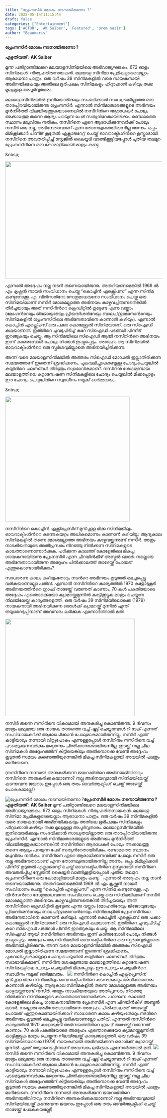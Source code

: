 ```yaml
---
title: "പ്രേംനസീര്‍ മോശം നടനായിരുന്നോ ?"
date: 2022-05-14T11:15:44
draft: false
categories: ["Entertainment"]
tags: ['ACTOR', 'AK Saiber', 'Featured', 'prem nazir']
author: "Beaumaris"
---
```


<strong>പ്രേംനസീര്‍ മോശം നടനായിരുന്നോ ?</strong>

<strong>എഴുതിയത് : AK Saiber</strong>

മൂന്ന് പതിറ്റാണ്ടിലേറെ മലയാളസിനിമയിലെ അഭിവാജ്യഘടകം. 672 ഓളം സിനിമകള്‍. നിത്യഹരിതനായകന്‍. മലയാള സിനിമാ പ്രേമികളുടെയെല്ലാം ആരാധനാ പാത്രം. ഒരു വര്‍ഷം 39 സിനിമകളില്‍ വരെ നായകനായി അഭിനയിക്കുകയും അതിലെ ഭൂരിപക്ഷം സിനിമകളും ഹിറ്റാക്കാന്‍ കഴിയും തക്ക മൂല്യമുള്ള അപൂര്‍വ്വതാരം.

മലയാളസിനിമയില്‍ ഇനിയൊരിക്കലും സംഭവിക്കാന്‍ സാധ്യതയില്ലാത്ത ഒരു താരപ്പിറവിയായിരുന്നു പ്രേംനസീര്‍. എന്നാല്‍ സിനിമാതാരങ്ങളുടെ അഭിനയം മുന്‍നിര്‍ത്തി വിലയിരുത്തുകയാണെങ്കില്‍ നസീറിന്‍റെ ആരാധകര്‍ പോലും അക്കാലത്തു തന്നെ ആദ്യം പറയുന്ന പേര്‌ സത്യന്‍റേതായിരിക്കും. രണ്ടാമത്തെ സ്ഥാനം മധുവിനും നല്‍കും. നസീറിനെ ഏറെ ആരാധിക്കുന്നവര്‍ക്ക് പോലും നസീര്‍ ഒരു നല്ല അഭിനേതാവാണ്‌ എന്ന തോന്നലുണ്ടായിരുന്നില്ല അന്നും. ഒപ്പം മിമിക്രിക്കാര്‍ പിന്നീട് കൂടുതല്‍ എക്സാജറേറ്റ് ചെയ്ത് ഓവറാക്ടിംഗിന്‍റെ ഉസ്താദായി നസീറിനെ അവതരിപ്പിച്ച് സ്റ്റേജില്‍ കൈയ്യടി വാങ്ങിക്കൂട്ടിയപ്പോള്‍ പുതിയ തലമുറ പ്രേം‍നസീറിനെ ഒരു കോമാളിയായി മാത്രം കണ്ടു.

&amp;nbsp;

<img class="size-full wp-image-334358 aligncenter" src="https://cdn.boolokam.com/articles/2022/05/ffef23.jpg" alt="" width="593" height="375" />

എന്നാല്‍ അദ്ദേഹം നല്ല നടന്‍ തന്നെയായിരുന്നു. അതറിയണമെങ്കില്‍ 1969 ല്‍ എം കൃഷ്ണന്‍ നായര്‍ സംവിധാനം ചെയ്ത “കൊച്ചിന്‍ എക്സ്പ്രെസ്” എന്ന സിനിമ കണ്ടുനോക്കൂ. എ. വിന്‍സന്‍റോ സേതുമാധവനോ സംവിധാനം ചെയ്ത ഒരു സിനിമയിലാണ്‌ നസീര്‍ മോശമല്ലാത്ത അഭിനയം കാഴ്ചവച്ചിരുന്നതെങ്കില്‍ തീര്‍ച്ചയായും അത് നസീറിന്‍റെ ക്രെഡിറ്റില്‍ കൂട്ടേണ്ട എന്നു വയ്ക്കാം (മോഹന്‍റേയും ജിജോയുടേയും പ്രിയദര്‍ശന്‍റേയും ബാലച്ന്ദ്രമേനോന്‍റേയും സിനിമകളില്‍ പ്രേം‍നസീറിലെ അഭിനേതാവിനെ കാണാന്‍ കഴിയും). എന്നാല്‍ കൊച്ചിന്‍ എക്സ്പ്രെസ് ഒരു പക്കാ കൊമേഴ്സ്യല്‍ സിനിമയാണ്‌. ഒരു സിഐഡി കഥയാണത്. ഇതിന്‍റെ ചുവടുപിടിച്ച് കുറേ സിഐഡി പടങ്ങള്‍ പിന്നീട് ഇറങ്ങുകയും ചെയ്തു. ആ സിനിമയിലെ സിഐഡി ആയി നസീറിന്‍റെ അഭിനയം ഇന്ന് കാണുമ്പോള്‍ പോലും നിങ്ങള്‍ ഇഷ്ടപ്പെടും. അദ്ദേഹം ആ സിനിമയില്‍ ഓവറാക്ടിംഗിന്‍റെ ഒരു സ്പര്‍ശവുമില്ലാതെ അഭിനയിച്ചിരിക്കുന്നു.

അന്ന് വരെ മലയാളസിനിമയില്‍ അത്തരം സിഐഡി മോഡല്‍ ഇല്ലാതിരിക്കുന്ന സമയത്താണ്‌ ഇതെന്ന് ശ്രദ്ധിക്കണം. പുകവലിച്ചുകൊണ്ടുള്ള ചോദ്യംചെയ്യലില്‍ കയ്യിന്‍റെ ചലനങ്ങള്‍ തീര്‍ത്തും സ്വാഭാവികമാണ്‌. നസീറിനു ശേഷമുണ്ടായ മലയാളത്തിലെ കുറ്റാന്വേഷണ സിനിമകളിലെ ചോദ്യം ചെയ്യലില്‍ മിക്കപ്പോഴും ഈ ചോദ്യം ചെയ്യലിന്‍റെ സ്വാധീനം നമുക്ക് ഓര്‍മ്മവരും.

&amp;nbsp;

<img class="size-full wp-image-334359 aligncenter" src="https://cdn.boolokam.com/articles/2022/05/fefee.png" alt="" width="400" height="400" />

നസീറിന്‍റെ കൊച്ചിന്‍ എക്സ്‍പ്രെസിന്‌ മുന്പുള്ള മിക്ക സിനിമയിലും ഓവറാക്ടിംഗിന്‍റെ കടന്നുകയറ്റം അധികമൊന്നും കാണാന്‍ കഴിയില്ല. ആദ്യകാല സിനിമകളില്‍ തന്നെ മോശമല്ലാത്ത അഭിനയം കാഴ്ചവയ്ക്കുന്നുണ്ട് നസീര്‍. അതും നാടകീയതയുടെ അതിപ്രസരം നിറഞ്ഞു നില്‍ക്കുന്ന സിനിമകളുടെ കാലത്താണെന്നോര്‍ക്കുക. പഠിക്കുന്ന കാലത്ത് കോളേജിലെ മികച്ച ഗായകനായിരുന്നു പ്രേംനസീര്‍ എന്ന ചിറയിന്‍കീഴ് അബ്ദുല്‍ ഖാദര്‍. നല്ലൊരു അഭിനേതാവായിരുന്ന അദ്ദേഹം പില്‍ക്കാലത്ത് താഴേയ്ക്ക് പോയത് എന്തുകൊണ്ടായിരിക്കാം?

സാധാരണ കാലം കഴിയുംതോറും നടന്‍റെ അഭിനയം കൂടുതല്‍ മെച്ചപ്പെട്ടു വരികയാണല്ലോ പതിവ്. എന്നാല്‍ നസീറിന്‍റെ കാര്യത്തില്‍ 1970 കളോടുകൂടി അഭിനയത്തിന്‍റെ ഗ്രാഫ് താഴേയ്ക്ക് വരുന്നത് കാണാം. 70 കള്‍ പകുതിയോടെ അദ്ദേഹം എന്തൊക്കെയോ ക്യാമറയ്ക്കുമുന്നില്‍ കാട്ടിക്കൂട്ടുക മാത്രം ചെയ്യുന്ന നിലയിലേയ്ക്ക് കാര്യങ്ങളെത്തി. ഒരു വര്‍ഷം 39 സിനിമയിലൊക്കെ (1979) നായകനായി അഭിനയിക്കുന്ന ഒരാള്‍ക്ക് ക്യാമറയ്ക്ക് മുന്നില്‍ എന്ത് തയ്യാറെടുപ്പിനാണ്‌ അവസരം ലഭിക്കുക എന്നോര്‍ത്താല്‍ മതി.

<img class="size-full wp-image-334360 aligncenter" src="https://cdn.boolokam.com/articles/2022/05/dvdvdv-1.jpg" alt="" width="417" height="312" />

നസീര്‍ തന്നെ നസീറിനെ വികലമായി അനുകരിച്ചു കൊണ്ടിരുന്നു. 9 ദിവസം മാത്രം ലഭ്യമായ ഒരു നായക താരത്തെ വച്ച് ഷൂട്ട് ചെയ്യുമ്പോള്‍ റീ ടേക് എന്നത് സംവിധായകര്‍ക്ക് ആലോചിക്കാന്‍ പോലുമാകുമായിരുന്നില്ല. നസീര്‍ എന്ത് കാട്ടിയാലും നന്നായി വിറ്റുപോകും എന്നുള്ളപ്പോള്‍ നസീറിനും നസീറിനെ വച്ച് പടമെടുക്കുന്നവര്‍ക്കും മറ്റൊന്നും ചിന്തിക്കാനുണ്ടായിരുന്നില്ല. ഇടയ്ക്ക് നല്ല ചില സിനിമകള്‍ അദ്ദേഹത്തിന്‌ കിട്ടിയെങ്കിലും അതിനൊക്കെ വേണ്ടി അദ്ദേഹം കൂടുതല്‍ സമയം കണ്ടെത്തിയുന്നെങ്കില്‍ മികച്ച സിനിമകളായി അവയില്‍ പലതും മാറിയേനെ.

(നസീറിനെ നന്നായി അനുകരിക്കുന്ന ജയറാമിന്‍റെ അഭിനയജീവിതവും നസീറിനെ അനുകരിക്കുകയാണോ? നല്ല അഭിനയവുമായി സിനിമയിലേയ്ക്ക് കടന്നുവന്ന ജയറാം ഇപ്പോള്‍ ഒരു തരം ഓവര്‍ആക്ടിംഗ് ചെയ്ത് താഴേയ്ക്ക് പോകുകയല്ലേ!)


![പ്രേംനസീര്‍ മോശം നടനായിരുന്നോ ?](https://cdn.boolokam.com/articles/2022/05/ffef23.jpg)**പ്രേംനസീര്‍ മോശം നടനായിരുന്നോ ?** **എഴുതിയത് : AK Saiber** മൂന്ന് പതിറ്റാണ്ടിലേറെ മലയാളസിനിമയിലെ അഭിവാജ്യഘടകം. 672 ഓളം സിനിമകള്‍. നിത്യഹരിതനായകന്‍. മലയാള സിനിമാ പ്രേമികളുടെയെല്ലാം ആരാധനാ പാത്രം. ഒരു വര്‍ഷം 39 സിനിമകളില്‍ വരെ നായകനായി അഭിനയിക്കുകയും അതിലെ ഭൂരിപക്ഷം സിനിമകളും ഹിറ്റാക്കാന്‍ കഴിയും തക്ക മൂല്യമുള്ള അപൂര്‍വ്വതാരം. മലയാളസിനിമയില്‍ ഇനിയൊരിക്കലും സംഭവിക്കാന്‍ സാധ്യതയില്ലാത്ത ഒരു താരപ്പിറവിയായിരുന്നു പ്രേംനസീര്‍. എന്നാല്‍ സിനിമാതാരങ്ങളുടെ അഭിനയം മുന്‍നിര്‍ത്തി വിലയിരുത്തുകയാണെങ്കില്‍ നസീറിന്‍റെ ആരാധകര്‍ പോലും അക്കാലത്തു തന്നെ ആദ്യം പറയുന്ന പേര്‌ സത്യന്‍റേതായിരിക്കും. രണ്ടാമത്തെ സ്ഥാനം മധുവിനും നല്‍കും. നസീറിനെ ഏറെ ആരാധിക്കുന്നവര്‍ക്ക് പോലും നസീര്‍ ഒരു നല്ല അഭിനേതാവാണ്‌ എന്ന തോന്നലുണ്ടായിരുന്നില്ല അന്നും. ഒപ്പം മിമിക്രിക്കാര്‍ പിന്നീട് കൂടുതല്‍ എക്സാജറേറ്റ് ചെയ്ത് ഓവറാക്ടിംഗിന്‍റെ ഉസ്താദായി നസീറിനെ അവതരിപ്പിച്ച് സ്റ്റേജില്‍ കൈയ്യടി വാങ്ങിക്കൂട്ടിയപ്പോള്‍ പുതിയ തലമുറ പ്രേം‍നസീറിനെ ഒരു കോമാളിയായി മാത്രം കണ്ടു. &nbsp; എന്നാല്‍ അദ്ദേഹം നല്ല നടന്‍ തന്നെയായിരുന്നു. അതറിയണമെങ്കില്‍ 1969 ല്‍ എം കൃഷ്ണന്‍ നായര്‍ സംവിധാനം ചെയ്ത “കൊച്ചിന്‍ എക്സ്പ്രെസ്” എന്ന സിനിമ കണ്ടുനോക്കൂ. എ. വിന്‍സന്‍റോ സേതുമാധവനോ സംവിധാനം ചെയ്ത ഒരു സിനിമയിലാണ്‌ നസീര്‍ മോശമല്ലാത്ത അഭിനയം കാഴ്ചവച്ചിരുന്നതെങ്കില്‍ തീര്‍ച്ചയായും അത് നസീറിന്‍റെ ക്രെഡിറ്റില്‍ കൂട്ടേണ്ട എന്നു വയ്ക്കാം (മോഹന്‍റേയും ജിജോയുടേയും പ്രിയദര്‍ശന്‍റേയും ബാലച്ന്ദ്രമേനോന്‍റേയും സിനിമകളില്‍ പ്രേം‍നസീറിലെ അഭിനേതാവിനെ കാണാന്‍ കഴിയും). എന്നാല്‍ കൊച്ചിന്‍ എക്സ്പ്രെസ് ഒരു പക്കാ കൊമേഴ്സ്യല്‍ സിനിമയാണ്‌. ഒരു സിഐഡി കഥയാണത്. ഇതിന്‍റെ ചുവടുപിടിച്ച് കുറേ സിഐഡി പടങ്ങള്‍ പിന്നീട് ഇറങ്ങുകയും ചെയ്തു. ആ സിനിമയിലെ സിഐഡി ആയി നസീറിന്‍റെ അഭിനയം ഇന്ന് കാണുമ്പോള്‍ പോലും നിങ്ങള്‍ ഇഷ്ടപ്പെടും. അദ്ദേഹം ആ സിനിമയില്‍ ഓവറാക്ടിംഗിന്‍റെ ഒരു സ്പര്‍ശവുമില്ലാതെ അഭിനയിച്ചിരിക്കുന്നു. അന്ന് വരെ മലയാളസിനിമയില്‍ അത്തരം സിഐഡി മോഡല്‍ ഇല്ലാതിരിക്കുന്ന സമയത്താണ്‌ ഇതെന്ന് ശ്രദ്ധിക്കണം. പുകവലിച്ചുകൊണ്ടുള്ള ചോദ്യംചെയ്യലില്‍ കയ്യിന്‍റെ ചലനങ്ങള്‍ തീര്‍ത്തും സ്വാഭാവികമാണ്‌. നസീറിനു ശേഷമുണ്ടായ മലയാളത്തിലെ കുറ്റാന്വേഷണ സിനിമകളിലെ ചോദ്യം ചെയ്യലില്‍ മിക്കപ്പോഴും ഈ ചോദ്യം ചെയ്യലിന്‍റെ സ്വാധീനം നമുക്ക് ഓര്‍മ്മവരും. &nbsp; ![](https://cdn.boolokam.com/articles/2022/05/fefee.png) നസീറിന്‍റെ കൊച്ചിന്‍ എക്സ്‍പ്രെസിന്‌ മുന്പുള്ള മിക്ക സിനിമയിലും ഓവറാക്ടിംഗിന്‍റെ കടന്നുകയറ്റം അധികമൊന്നും കാണാന്‍ കഴിയില്ല. ആദ്യകാല സിനിമകളില്‍ തന്നെ മോശമല്ലാത്ത അഭിനയം കാഴ്ചവയ്ക്കുന്നുണ്ട് നസീര്‍. അതും നാടകീയതയുടെ അതിപ്രസരം നിറഞ്ഞു നില്‍ക്കുന്ന സിനിമകളുടെ കാലത്താണെന്നോര്‍ക്കുക. പഠിക്കുന്ന കാലത്ത് കോളേജിലെ മികച്ച ഗായകനായിരുന്നു പ്രേംനസീര്‍ എന്ന ചിറയിന്‍കീഴ് അബ്ദുല്‍ ഖാദര്‍. നല്ലൊരു അഭിനേതാവായിരുന്ന അദ്ദേഹം പില്‍ക്കാലത്ത് താഴേയ്ക്ക് പോയത് എന്തുകൊണ്ടായിരിക്കാം? സാധാരണ കാലം കഴിയുംതോറും നടന്‍റെ അഭിനയം കൂടുതല്‍ മെച്ചപ്പെട്ടു വരികയാണല്ലോ പതിവ്. എന്നാല്‍ നസീറിന്‍റെ കാര്യത്തില്‍ 1970 കളോടുകൂടി അഭിനയത്തിന്‍റെ ഗ്രാഫ് താഴേയ്ക്ക് വരുന്നത് കാണാം. 70 കള്‍ പകുതിയോടെ അദ്ദേഹം എന്തൊക്കെയോ ക്യാമറയ്ക്കുമുന്നില്‍ കാട്ടിക്കൂട്ടുക മാത്രം ചെയ്യുന്ന നിലയിലേയ്ക്ക് കാര്യങ്ങളെത്തി. ഒരു വര്‍ഷം 39 സിനിമയിലൊക്കെ (1979) നായകനായി അഭിനയിക്കുന്ന ഒരാള്‍ക്ക് ക്യാമറയ്ക്ക് മുന്നില്‍ എന്ത് തയ്യാറെടുപ്പിനാണ്‌ അവസരം ലഭിക്കുക എന്നോര്‍ത്താല്‍ മതി. ![](https://cdn.boolokam.com/articles/2022/05/dvdvdv-1.jpg) നസീര്‍ തന്നെ നസീറിനെ വികലമായി അനുകരിച്ചു കൊണ്ടിരുന്നു. 9 ദിവസം മാത്രം ലഭ്യമായ ഒരു നായക താരത്തെ വച്ച് ഷൂട്ട് ചെയ്യുമ്പോള്‍ റീ ടേക് എന്നത് സംവിധായകര്‍ക്ക് ആലോചിക്കാന്‍ പോലുമാകുമായിരുന്നില്ല. നസീര്‍ എന്ത് കാട്ടിയാലും നന്നായി വിറ്റുപോകും എന്നുള്ളപ്പോള്‍ നസീറിനും നസീറിനെ വച്ച് പടമെടുക്കുന്നവര്‍ക്കും മറ്റൊന്നും ചിന്തിക്കാനുണ്ടായിരുന്നില്ല. ഇടയ്ക്ക് നല്ല ചില സിനിമകള്‍ അദ്ദേഹത്തിന്‌ കിട്ടിയെങ്കിലും അതിനൊക്കെ വേണ്ടി അദ്ദേഹം കൂടുതല്‍ സമയം കണ്ടെത്തിയുന്നെങ്കില്‍ മികച്ച സിനിമകളായി അവയില്‍ പലതും മാറിയേനെ. (നസീറിനെ നന്നായി അനുകരിക്കുന്ന ജയറാമിന്‍റെ അഭിനയജീവിതവും നസീറിനെ അനുകരിക്കുകയാണോ? നല്ല അഭിനയവുമായി സിനിമയിലേയ്ക്ക് കടന്നുവന്ന ജയറാം ഇപ്പോള്‍ ഒരു തരം ഓവര്‍ആക്ടിംഗ് ചെയ്ത് താഴേയ്ക്ക് പോകുകയല്ലേ!)
